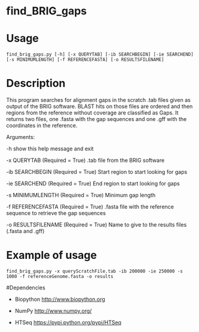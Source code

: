 # find_BRIG_gaps

# Usage 

`find_brig_gaps.py [-h] [-x QUERYTAB] [-ib SEARCHBEGIN] [-ie SEARCHEND] [-s MINIMUMLENGTH] [-f REFERENCEFASTA] [-o RESULTSFILENAME]`

# Description 

This program searches for alignment gaps in the scratch .tab files given as output of the BRIG software. BLAST hits on those files are ordered and then regions from the reference without coverage are classified as Gaps. It returns two files, one .fasta with the gap sequences and one .gff with the coordinates in the reference.

Arguments:
 
  -h show this help message and exit

  -x QUERYTAB (Required = True)
  			.tab file from the BRIG software

  -ib SEARCHBEGIN (Required = True)
  			Start region to start looking for gaps

  -ie SEARCHEND (Required = True)
  			End region to start looking for gaps
  
  -s MINIMUMLENGTH (Required = True) 
            Minimum gap length
  
  -f REFERENCEFASTA (Required = True)
  			.fasta file with the reference sequence to retrieve the gap sequences

  -o RESULTSFILENAME (Required = True)
  			Name to give to the results files (.fasta and .gff)

# Example of usage


`find_brig_gaps.py -x queryScratchFile.tab -ib 200000 -ie 250000 -s 1000 -f referenceGenome.fasta -o results`



#Dependencies

* Biopython http://www.biopython.org

* NumPy http://www.numpy.org/

* HTSeq https://pypi.python.org/pypi/HTSeq
